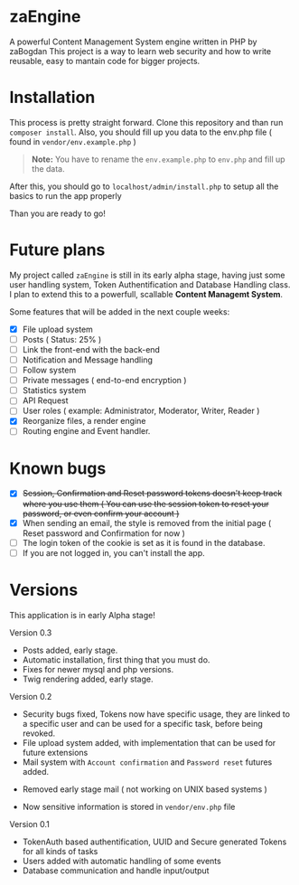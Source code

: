 # zaEngine
A powerful Content Management System engine written in PHP by zaBogdan
This project is a way to learn web security and how to write reusable, easy to mantain code for bigger projects. 

# Installation
This process is pretty straight forward. Clone this repository and than run `composer install`. Also, you should fill up you data to the env.php file ( found in `vendor/env.example.php` ) 

> **Note:** You have to rename the `env.example.php` to `env.php` and fill up the data.

After this, you should go to `localhost/admin/install.php` to setup all the basics to run the app properly

Than you are ready to go!

# Future plans

My project called `zaEngine` is still in its early alpha stage, having just some user handling system, Token Authentification and Database Handling class. I plan to extend this to a powerfull, scallable **Content Managemt System**.

Some features that will be added in the next couple weeks:
- [x] File upload system
- [ ] Posts ( Status: 25% )
- [ ] Link the front-end with the back-end 
- [ ] Notification and Message handling
- [ ] Follow system
- [ ] Private messages ( end-to-end encryption )
- [ ] Statistics system 
- [ ] API Request
- [ ] User roles ( example: Administrator, Moderator, Writer, Reader )
- [x] Reorganize files, a render engine
- [ ] Routing engine and Event handler.

# Known bugs
- [x] ~~Session, Confirmation and Reset password tokens doesn't keep track where you use them ( You can use the session token to reset your password, or even confirm your account )~~ 
- [x] When sending an email, the style is removed from the initial page ( Reset password and Confirmation for now )
- [ ] The login token of the cookie is set as it is found in the database. 
- [ ] If you are not logged in, you can't install the app.

# Versions

This application is in early Alpha stage! 

Version 0.3
+ Posts added, early stage. 
+ Automatic installation, first thing that you must do.
+ Fixes for newer mysql and php versions.
+ Twig rendering added, early stage.

Version 0.2
+ Security bugs fixed, Tokens now have specific usage, they are linked to a specific user and can be used for a specific task, before being revoked.
+ File upload system added, with implementation that can be used for future extensions
+ Mail system with `Account confirmation` and `Password reset` futures added. 
- Removed early stage mail ( not working on UNIX based systems )
+ Now sensitive information is stored in `vendor/env.php` file

Version 0.1
+ TokenAuth based authentification, UUID and Secure generated Tokens for all kinds of tasks
+ Users added with automatic handling of some events
+ Database communication and handle input/output

